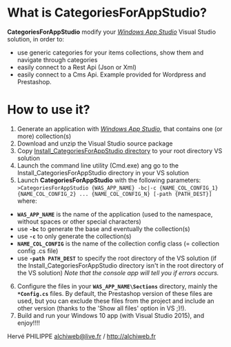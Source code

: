 # What is **CategoriesForAppStudio**?
**CategoriesForAppStudio** modify your [*Windows App Studio*](http://appstudio.windows.com) Visual Studio solution, in order to:
 - use generic categories for your items collections, show them and navigate through categories
 - easily connect to a Rest Api (Json or Xml)
 - easily connect to a Cms Api. Example provided for Wordpress and Prestashop.
 
# How to use it?
1. Generate an application with [*Windows App Studio*](http://appstudio.windows.com), that contains one (or more) collection(s)
2. Download and unzip the Visual Studio source package
3. Copy [Install_CategoriesForAppStudio directory](Install_CategoriesForAppStudio) to your root directory VS solution
4. Launch the command line utility (Cmd.exe) ang go to the Install_CategoriesForAppStudio directory in your VS solution
5. Launch **CategoriesForAppStudio** with the following parameters:
`>CategoriesForAppStudio {WAS_APP_NAME} -bc|-c {NAME_COL_CONFIG_1} {NAME_COL_CONFIG_2} ... {NAME_COL_CONFIG_N} [-path {PATH_DEST}]` where:
  - **`WAS_APP_NAME`** is the name of the application (used to the namespace, without spaces or other special characters)
  - use **`-bc`** to generate the base and eventually the collection(s)
  - use **`-c`** to only generate the collection(s)
  - **`NAME_COL_CONFIG`** is the name of the collection config class (= collection config .cs file)
  - use **`-path PATH_DEST`** to specify the root directory of the VS solution (if the Install_CategoriesForAppStudio directory isn't in the root directory of the VS solution)
*Note that the console app will tell you if errors occurs.*
6. Configure the files in your **`WAS_APP_NAME\Sections`** directory, mainly the **`*Config.cs`** files.
 By default, the Prestashop version of these files are used, but you can exclude these files from the project and include an other version (thanks to the 'Show all files' option in VS ;)!).
7. Build and run your Windows 10 app (with Visual Studio 2015), and enjoy!!!!

Hervé PHILIPPE 
alchiweb@live.fr / http://alchiweb.fr